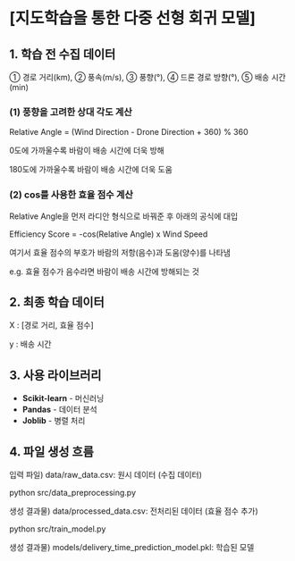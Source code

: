 # [지도학습을 통한 다중 선형 회귀 모델]

## 1. 학습 전 수집 데이터
① 경로 거리(km), ② 풍속(m/s), ③ 풍향(°), ④ 드론 경로 방향(°), ⑤ 배송 시간(min)

### (1) 풍향을 고려한 상대 각도 계산
Relative Angle = (Wind Direction - Drone Direction + 360) % 360

0도에 가까울수록 바람이 배송 시간에 더욱 방해

180도에 가까울수록 바람이 배송 시간에 더욱 도움

### (2) cos를 사용한 효율 점수 계산
Relative Angle을 먼저 라디안 형식으로 바꿔준 후 아래의 공식에 대입

Efficiency Score = -cos(Relative Angle) x Wind Speed

여기서 효율 점수의 부호가 바람의 저항(음수)과 도움(양수)를 나타냄

e.g. 효율 점수가 음수라면 바람이 배송 시간에 방해되는 것

## 2. 최종 학습 데이터
X : [경로 거리, 효율 점수]

y : 배송 시간

## 3. 사용 라이브러리
* <b>Scikit-learn</b> - 머신러닝
* <b>Pandas</b> - 데이터 분석
* <b>Joblib</b> - 병렬 처리

## 4. 파일 생성 흐름

입력 파일) data/raw_data.csv: 원시 데이터 (수집 데이터)

python src/data_preprocessing.py

생성 결과물) data/processed_data.csv: 전처리된 데이터 (효율 점수 추가)

python src/train_model.py

생성 결과물) models/delivery_time_prediction_model.pkl: 학습된 모델
